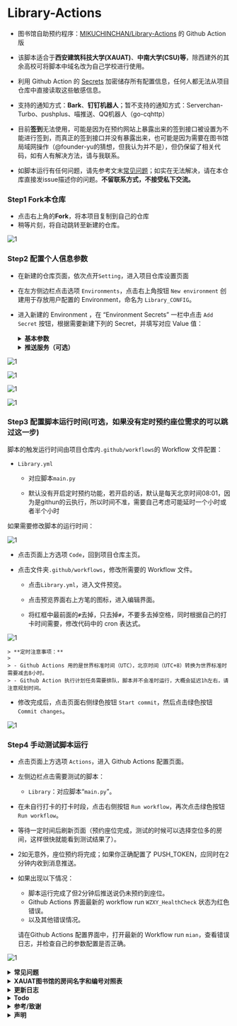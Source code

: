 # Library-Actions

- 图书馆自助预约程序：[MIKUCHINCHAN/Library-Actions](https://github.com/MIKUCHINCHAN/Library-Actions) 的 Github Action 版


- 该脚本适合于**西安建筑科技大学(XAUAT)**、**中南大学(CSU)等**，除西建外的其余高校可将脚本中域名改为自己学校进行使用。
- 利用 Github Action 的 [Secrets](https://docs.github.com/cn/actions/reference/encrypted-Secrets) 加密储存所有配置信息，任何人都无法从项目仓库中直接读取这些敏感信息。
- 支持的通知方式：**Bark**、**钉钉机器人**；暂不支持的通知方式：Serverchan-Turbo、pushplus、喵推送、QQ机器人（go-cqhttp）

- 目前**签到**无法使用，可能是因为在预约网站上暴露出来的签到接口被设置为不能进行签到，而真正的签到接口并没有暴露出来，也可能是因为需要在图书馆局域网操作（@founder-yu的猜想，但我认为并不是），但仍保留了相关代码，如有人有解决方法，请与我联系。

- 如脚本运行有任何问题，请先参考文末[常见问题](#常见问题)；如实在无法解决，请在本仓库直接发issue描述你的问题。**不留联系方式，不接受私下交流。**



### Step1 Fork本仓库

- 点击右上角的**Fork**，将本项目复制到自己的仓库
- 稍等片刻，将自动跳转至新建的仓库。

![1](https://github.com/MIKUCHINCHAN/Library-Actions/blob/main/pic/1.PNG)

### Step2 配置个人信息参数

- 在新建的仓库页面，依次点开`Setting`，进入项目仓库设置页面

- 在左方侧边栏点击选项 `Environments`，点击右上角按钮 `New environment` 创建用于存放用户配置的 Environment，命名为 `Library_CONFIG`。

- 进入新建的 Environment ，在 “Environment Secrets” 一栏中点击 `Add Secret` 按钮，根据需要新建下列的 Secret，并填写对应 Value 值：

  <details>
  <summary><b>基本参数</b></summary>

  - `USERNAME`：学号，e.g.`1902222334`

  - `PASSWORD`：图书馆账号密码，e.g.`WFAWCWAdcaw1!`

  - `AREA_ID`：想要预约的房间编号，写在方括号中，若想添加其他的或者不知道自己学校的房间编号，可以先随便写如[8,10]运行脚本，之后会显示出其他房间的编号，再自行添加或者更改，同时优先考虑高楼层，且房间中优先考虑大座位号，e.g.`[10,8]`

  - `BANNED_SEAT`（无需求可跳过）：绝对不要的座位号，对于AREA_ID中的房间，不要求必须给绝对不要的座位号，可以一个房间给一个不给，同时对于不在AREA_ID中的房间，在这里也可以给绝对不要的座位号，格式为{房间1号ID:[座位号1,座位号2,座位号3,.....]，房间2号ID:...,...}，e.g.`{8:[1,2,3,4,5,6],10:[1,2,3,4]}`

  - `SELECT_WAY`（无需求可跳过）：筛选座位的方式，可选的为1和2，e.g.`1`

    - 方式1，优先级在于房间：优先`AREA_ID`中第一个房间的所有位置，其次为`AREA_ID`中第二个房间的所有位置，且同一房间中的大号优先
    - 方式2，优先级在于座位号：一级优先的是某几个房间的某些位置，二级优先为某几个房间的另外某些位置……

  - `OK_SEAT`（无需求可跳过，若SELECT_WAY=2则该项必填）： 除了BANNED_SEAT以外座位号的倾向，即一个房间中哪些位置比较喜欢 

    - 当SELECT_WAY为1时，无需填写

    - 当SELECT_WAY为2时，需填写房间和座位号的排序，房间ID对应的列表内，越靠前的列表越是倾向（倾向分级），如{8:[[43,44,],[57],[31]],10:[[1,2],[4]]} ，这里的优先级是 8号房间的43号和44号>10号房间的1号和2号>8号房间的57号>10号房间的4号>8号房间的31号>8号房间的剩余号码>10号房间的剩余号码，e.g.`{8:[[43,44,45,46,47,48,49,50,51,52,53,54,59,60,61,64,],[57,58],[31,32,33,34,35,36,37,38,39,40,41,42]],10:[[1,2,3],[1,2,3]]} `

      > - 若AREA_ID中的房间顺序与此处相矛盾，那么以此处为准
      >
      > - 从python3.6开始，dict的插入变为有序，即字典整体变的有序；而之前的版本，比如python2.7，对于字典的插入是乱序的，即插入a,b,c，返回结果顺序可能是a,c,b。

  - `OTHERS_ACCOUNT_USERNAME_1`（无需求可跳过）： 其他人的账号，该项可以重复，即还可以有`OTHERS_ACCOUNT_USERNAME_2`、`OTHERS_ACCOUNT_USERNAME_3`等，若填写则代表开启**场外救援模式**，即按常规预约了30分钟内必须通过闸机进行签到，但可以通过在预约后第25分钟时，若自己账号今日还没取消过预约，那么可以取消一次，同时登陆其他账号预约同一个座位，当到第25分钟时，重复上述步骤….当自己在距离第一次预约25分钟后到馆时，可以直接去馆内预约机器上手动预约`ALWAYS_SPARE_AREA`房间的任意一个位置，该座位只用来检测人是否在馆内，之后人可以去之前预约到座位，其他不用管，脚本会自动将其他账号预约到的那个位置转到自己的账号上，e.g.`1114141515 `

  - `OTHERS_ACCOUNT_PASSWORD_1`（无需求可跳过）： 其他人账号的密码，与`OTHERS_ACCOUNT_USERNAME_1`搭配，该项可以重复，即还可以有`OTHERS_ACCOUNT_PASSWORD_2`、`OTHERS_ACCOUNT_PASSWORD_3`等，e.g.`fesfsec2aw! `

  - `ALWAYS_SPARE_AREA`（无需求可跳过，若开启了救援模式则此项必填）： 填写一个总是坐不满的房间ID，e.g.`7`

  </details>

  <details>
  <summary><b>推送服务（可选）</b></summary>


  目前支持的推送方式：

  - Bark
  - 钉钉机器人

  需要使用哪一种方式推送，创建该方式对应的 Secret 即可。

  可以同时推送多个渠道，只需额外创建这些推送方式对应的 Secret 即可。

  如不创建这些推送方式对应的 Secret，则不会推送打卡结果通知。

  <details>
  <summary><b>Bark</b></summary>
  - `BARK_TOKEN` （可选）：填写自己 Bark 的推送 URL，e.g.`https://api.day.app/thisisatoken`

    > 形如 `https://api.day.app/thisisatoken`，用于 Bark 推送打卡结果的通知；**请注意不要以斜杠结尾。**
    >
    > 为避免输入错误，建议从 Bark 客户端直接复制。

  </details>

  <details>
  <summary><b>钉钉机器人</b></summary>
  - `DD_BOT_ACCESS_TOKEN`（可选）：钉钉机器人推送 Token，填写机器人的 Webhook 地址中的 token。只需 `https://oapi.dingtalk.com/robot/send?access_token=XXX` 等于=符号后面的XXX即可，e.g.`WFAWCWAdcaw1!`

  - `DD_BOT_SECRET`（可选）：钉钉机器人推送SECRET，[官方文档](https://developers.dingtalk.com/document/app/custom-robot-access)，e.g.`WFAWCWAdcaw1!`

    > 如需配置钉钉机器人，上述的 `DD_BOT_ACCESS_TOKEN` 和 `DD_BOT_SECRET` 两条 Secrect 都需创建。

  </details>

![1](https://github.com/MIKUCHINCHAN/Library-Actions/blob/main/pic/2.PNG)

![1](https://github.com/MIKUCHINCHAN/Library-Actions/blob/main/pic/3.PNG)

![1](https://github.com/MIKUCHINCHAN/Library-Actions/blob/main/pic/4.PNG)

![1](https://github.com/MIKUCHINCHAN/Library-Actions/blob/main/pic/5.PNG)

### Step3 配置脚本运行时间(可选，如果没有定时预约座位需求的可以跳过这一步)

脚本的触发运行时间由项目仓库内`.github/workflows`的 Workflow 文件配置：

- `Library.yml`
  - 对应脚本`main.py`

  - 默认没有开启定时预约功能，若开启的话，默认是每天北京时间08:01，因为是githun的云执行，所以时间不准，需要自己考虑可能延时一个小时或者半个小时

如果需要修改脚本的运行时间：

![1](https://github.com/MIKUCHINCHAN/Library-Actions/blob/main/pic/6.PNG)

- 点击页面上方选项 `Code`，回到项目仓库主页。

- 点击文件夹`.github/workflows`，修改所需要的 Workflow 文件。

  - 点击`Library.yml`，进入文件预览。

  - 点击预览界面右上方笔的图标，进入编辑界面。

  - 将红框中最前面的`#`去掉，只去掉`#`，不要多去掉空格，同时根据自己的打卡时间需要，修改代码中的 cron 表达式。

![1](https://github.com/MIKUCHINCHAN/Library-Actions/blob/main/pic/7.PNG)

    > **定时注意事项：**
    >
    > - Github Actions 用的是世界标准时间（UTC），北京时间（UTC+8）转换为世界标准时需要减去8小时。
    > - Github Action 执行计划任务需要排队，脚本并不会准时运行，大概会延迟1h左右，请注意规划时间。
  
- 修改完成后，点击页面右侧绿色按钮 `Start commit`，然后点击绿色按钮 `Commit changes`。

![1](https://github.com/MIKUCHINCHAN/Library-Actions/blob/main/pic/8.PNG)


### Step4 手动测试脚本运行

- 点击页面上方选项 `Actions`，进入 Github Actions 配置页面。

- 左侧边栏点击需要测试的脚本：

  - `Library`：对应脚本“`main.py`”。

- 在未自行打卡的打卡时段，点击右侧按钮 `Run workflow`，再次点击绿色按钮 `Run workflow`。

- 等待一定时间后刷新页面（预约座位完成，测试的时候可以选择空位多的房间，这样很快就能看到测试结果了）。

- 2如无意外，座位预约将完成；如果你正确配置了 PUSH_TOKEN，应同时在2分钟内收到消息推送。

- 如果出现以下情况：

  - 脚本运行完成了但2分钟后推送说仍未预约到座位。
  - Github Actions 界面最新的 workflow run `WZXY_HealthCheck` 状态为红色错误。
  - 以及其他错误情况。

  请在Github Actions 配置界面中，打开最新的 Workflow run `mian`，查看错误日志，并检查自己的参数配置是否正确。

![1](https://github.com/MIKUCHINCHAN/Library-Actions/blob/main/pic/9.PNG)



 

<details>
<summary><b>常见问题</b></summary>

- 打卡不准时？
  - Github Action服务器使用的时间是UTC，设置定时时请注意转换为北京时间（UTC+8）。
  - Github Action执行计划任务需要排队，并不会准时运行脚本，大概会延迟1h左右，请注意规划时间。
- 需要其他推送通知渠道？
  - 请提 issue 或参考代码自行实现。
- 其他问题？
  - 欢迎提 issue。

</details>

<details>
<summary><b>XAUAT图书馆的房间名字和编号对照表</b></summary>

```
id-3	雁塔图书馆-二楼-南自修区
id-6	雁塔图书馆-二楼-学术文库自修
id-7	雁塔图书馆-三楼-南自修区
id-8	雁塔图书馆-三楼-移动设备自修区
id-14	雁塔图书馆-三楼-东自修区
id-9	雁塔图书馆-四楼-南自修区 
id-10	雁塔图书馆-四楼-移动设备自修区
id-15	雁塔图书馆-四楼-东自修区
id-16	雁塔图书馆-四楼-西自修区
id-12	雁塔图书馆-一楼研讨间-会议室2(2-20人)
id-13	雁塔图书馆-一楼研讨间-会议室3(2-20人)
id-32	草堂图书馆-一楼-考研专区
id-21	草堂图书馆-二楼-A区
id-22	草堂图书馆-二楼-D区
id-23	草堂图书馆-三楼-A区
id-24	草堂图书馆-三楼-B区
id-25	草堂图书馆-三楼-C区
id-26	草堂图书馆-三楼-D区
id-27	草堂图书馆-四楼-A区
id-28	草堂图书馆-四楼-B区
id-29	草堂图书馆-四楼-C区
id-30	草堂图书馆-四楼-D区
```

</details>

<details>
<summary><b>更新日志</b></summary>

- 2022.07.08 正式发布

</details>

<details>
<summary><b>Todo</b></summary>

- 解耦推送模块
- 用PYQT做一个EXE的可视化界
- 目前只能保证西建同学可用，若其他学校有需求，可以联系补上。

</details>

<details>
<summary><b>参考/致谢</b></summary>

- [jimlee2002/Actions-WoZaiXiaoYuanPuncher](https://github.com/jimlee2002/Actions-WoZaiXiaoYuanPuncher) ，参考了其代码中的多种通知方式以及借鉴了其README.md文件的书写格式。


- [founder-yu/CSU-Library](https://github.com/founder-yu/CSU-Library)，参考了其签到的代码，但结果是没效果、没做出来。

</details>

<details>
<summary><b>声明</b></summary>

- 本项目仅供编程学习/个人使用，请遵守Apache-2.0 License开源项目授权协议.
- 请在国家法律法规和校方相关原则下使用。


- 开发者不对任何下载者和使用者的任何行为负责。

- 程序使用的所有信息均利用 Github 的 [Secrets](https://docs.github.com/cn/actions/reference/encrypted-Secrets) 加密储存。

</details>

